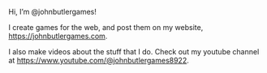 Hi, I’m @johnbutlergames!

I create games for the web, and post them on my website, https://johnbutlergames.com.

I also make videos about the stuff that I do. Check out my youtube channel at https://www.youtube.com/@johnbutlergames8922.

